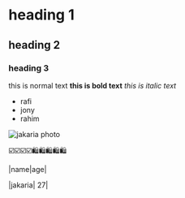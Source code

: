 # heading 1

## heading 2

### heading 3

this is normal text
**this is bold text**
_this is italic text_

- rafi
- jony
- rahim

![jakaria photo](images/jakaria.jpg)

☑️☑️☑️☑️🛍️🛍️🛍️🛍️🛍️

|name|age|

|jakaria| 27|